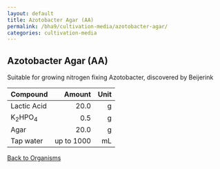 ```yaml
---
layout: default
title: Azotobacter Agar (AA)
permalink: /bha9/cultivation-media/azotobacter-agar/
categories: cultivation-media
---
```


## Azotobacter Agar (AA)

Suitable for growing nitrogen fixing Azotobacter, discovered by Beijerink

|Compound| Amount | Unit |
|:-------|-------:|-----:|
|Lactic Acid|20.0|g|
|K<sub>2</sub>HPO<sub>4</sub>|0.5|g|
|Agar|20.0|g|
|Tap water| up to 1000|mL|

[Back to Organisms](/bha9/organisms/)
